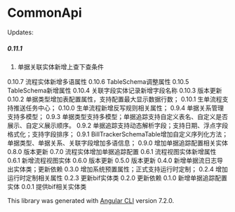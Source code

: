 # CommonApi

Updates:

##### 0.11.1 

1. 单据关联实体新增上查下查条件

0.10.7 流程实体新增多语属性
0.10.6 TableSchema调整属性
0.10.5 TableSchema新增属性
0.10.4 关联字段实体记录新增字段名称
0.10.3 版本更新
0.10.2 单据类型增加表配置属性，支持配置最大显示数据行数；
0.10.1 生单流程支持推送任务中心；
0.10.0 生单流程新增反写规则相关属性；
0.9.4 单据关系管理支持多模型；
0.9.3 单据类型支持多模型；单据追踪支持自定义表名、自定义是否展示、自定义展示顺序。
0.9.2 单据追踪支持动态解析字段；支持日期、浮点字段格式化；支持字段排序；
0.9.1 BillTrackerSchemaTable增加自定义序列化方法；单据类型、单据关系、关联字段增加多语信息；
0.9.0 增加单据追踪配置相关实体
0.8.0 版本更新
0.7.0 流程实体增加单据追踪配置
0.6.1 流程视图实体新增属性
0.6.1 新增流程视图实体
0.6.0 版本更新
0.5.0 版本更新
0.4.0 新增单据流日志导出实体类；更新依赖
0.3.0 增加系统预置属性；正式支持运行时定制；
0.2.4 增加运行时定制相关属性
0.2.3 更新bif实体类
0.2.0 更新依赖
0.1.0 新增单据追踪配置实体
0.0.1 提供bif相关实体类

This library was generated with [Angular CLI](https://github.com/angular/angular-cli) version 7.2.0.
